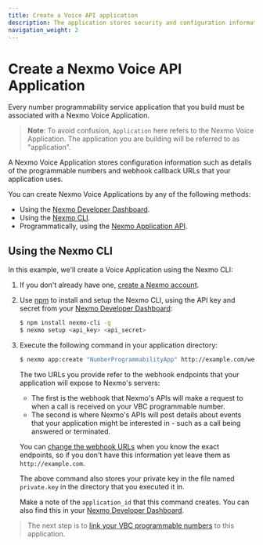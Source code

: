 ```yaml
---
title: Create a Voice API application
description: The application stores security and configuration information for your interaction with the API.
navigation_weight: 2
---
```


# Create a Nexmo Voice API Application

Every number programmability service application that you build must be associated with a Nexmo Voice Application.

> **Note**: To avoid confusion, `Application` here refers to the Nexmo Voice Application. The application you are building will be referred to as "application".

A Nexmo Voice Application stores configuration information such as details of the programmable numbers and webhook callback URLs that your application uses.

You can create Nexmo Voice Applications by any of the following methods:

* Using the [Nexmo Developer Dashboard](https://dashboard.nexmo.com/voice/create-application).
* Using the [Nexmo CLI](https://github.com/Nexmo/nexmo-cli).
* Programmatically, using the [Nexmo Application API](/api/application.v2).

## Using the Nexmo CLI

In this example, we'll create a Voice Application using the Nexmo CLI:

1. If you don't already have one, [create a Nexmo account](https://dashboard.nexmo.com/sign-up).

2. Use [npm](https://www.npmjs.com/) to install and setup the Nexmo CLI, using the API key and secret from your [Nexmo Developer Dashboard](https://dashboard.nexmo.com/getting-started-guide):

    ```sh
    $ npm install nexmo-cli -g
    $ nexmo setup <api_key> <api_secret>
    ```
3. Execute the following command in your application directory:

    ```sh
    $ nexmo app:create "NumberProgrammabilityApp" http://example.com/webhooks/answer http://example.com/webhooks/event  --keyfile private.key
    ```
    The two URLs you provide refer to the webhook endpoints that your application will expose to Nexmo's servers:
    * The first is the webhook that Nexmo's APIs will make a request to when a call is received on your VBC programmable number.
    * The second is where Nexmo's APIs will post details about events that your application might be interested in - such as a call being answered or terminated.

    You can [change the webhook URLs](https://github.com/Nexmo/nexmo-cli#update-an-application) when you know the exact endpoints, so if you don't have this information yet leave them as `http://example.com`.

    The above command also stores your private key in the file named `private.key` in the directory that you executed it in.

    Make a note of the `application_id` that this command creates. You can also find this in your [Nexmo Developer Dashboard](https://dashboard.nexmo.com/voice/your-applications).

> The next step is to [link your VBC programmable numbers](/vonage-business-cloud/number-programmability/guides/provision-vbc-numbers) to this application.
